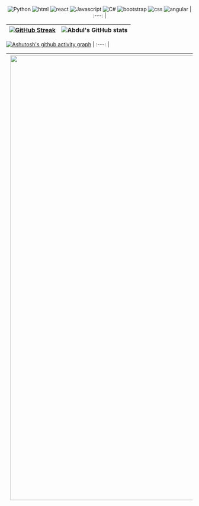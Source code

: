 <div align="center">
  
![Python](https://img.shields.io/badge/Python-eee9e3?style=for-the-badge&logo=python&logoColor=e0c1b1) ![html](https://img.shields.io/badge/HTML5-D3BCAE?style=for-the-badge&logo=html5&logoColor=eee9e3) ![react](https://img.shields.io/badge/React-dbbb8c?style=for-the-badge&logo=react&logoColor=FFF6F6) ![Javascript](https://img.shields.io/badge/JavaScript-c9cbb6?style=for-the-badge&logo=javascript&logoColor=FFF) ![C#](https://img.shields.io/badge/C%23-b2ad83?style=for-the-badge&logo=C%20sharp&logoColor=eee9e3) ![bootstrap](https://img.shields.io/badge/Bootstrap-bfd0d8?style=for-the-badge&logo=bootstrap&logoColor=eee9e3) ![css](https://img.shields.io/badge/CSS3-a3bacc?style=for-the-badge&logo=css3&logoColor=eee9e3) ![angular](https://img.shields.io/badge/Angular-879db2?style=for-the-badge&logo=angular&logoColor=eee9e3) 
| :---: |

  

</div>
  
[![GitHub Streak](https://github-readme-streak-stats.herokuapp.com?user=luciasoraire&theme=radical&locale=es&background=dbbb8c&ring=eee9e3&fire=eee9e3&currStreakNum=eee9e3&currStreakLabel=eee9e3&sideNums=eee9e3&stroke=eee9e3&sideLabels=eee9e3&dates=eee9e3&hide_border=true)](https://git.io/streak-stats) | ![Abdul's GitHub stats](https://github-readme-stats.vercel.app/api?username=luciasoraire&show_icons=true&locale=es&theme=react&bg_color=B3B8AA&title_color=eee9e3&text_color=eee9e3&icon_color=eee9e3) |
| :---: | :---: |
  

[![Ashutosh's github activity graph](https://github-readme-activity-graph.cyclic.app/graph?username=luciasoraire&locale=es&bg_color=D3BCAE&area=true&title_color=eee9e3&custom_title=Gráfico%20de%20Contribuciones&color=eee9e3&hide_border=true&line=eee9e3&point=eee9e3&area_color=DFECCF)](https://github.com/luciasoraire/github-readme-activity-graph)
| :---: |
  
 <img align='right' src="https://i.ibb.co/YpWJz08/ZZ.png" width="1200"> | <p align="justify-center">Proyecto realizado durante el cursado de Codo a Codo 4.0. <br> La estructura contiene CSS, FlexBox y Grid, formulario validado con JS y API Rest. El proyecto fue destacado por nuestra docente Paola Romero. *Accedé a la demo [aquí](https://laualu.netlify.app/)*. <br> ¡Espero que les guste tanto como a mi! |
| :---: | :---: |
  
 

 

